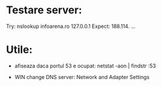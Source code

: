 # Testare server:
Try: nslookup infoarena.ro 127.0.0.1
Expect: 188.114. ...


# Utile:
- afiseaza daca portul 53 e ocupat:
netstat -aon | findstr :53

- WIN change DNS server: Network and Adapter Settings
